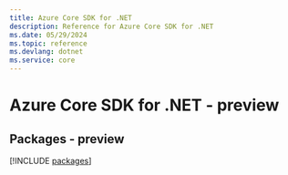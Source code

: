 ```yaml
---
title: Azure Core SDK for .NET
description: Reference for Azure Core SDK for .NET
ms.date: 05/29/2024
ms.topic: reference
ms.devlang: dotnet
ms.service: core
---
```

# Azure Core SDK for .NET - preview
## Packages - preview
[!INCLUDE [packages](core-index.md)]